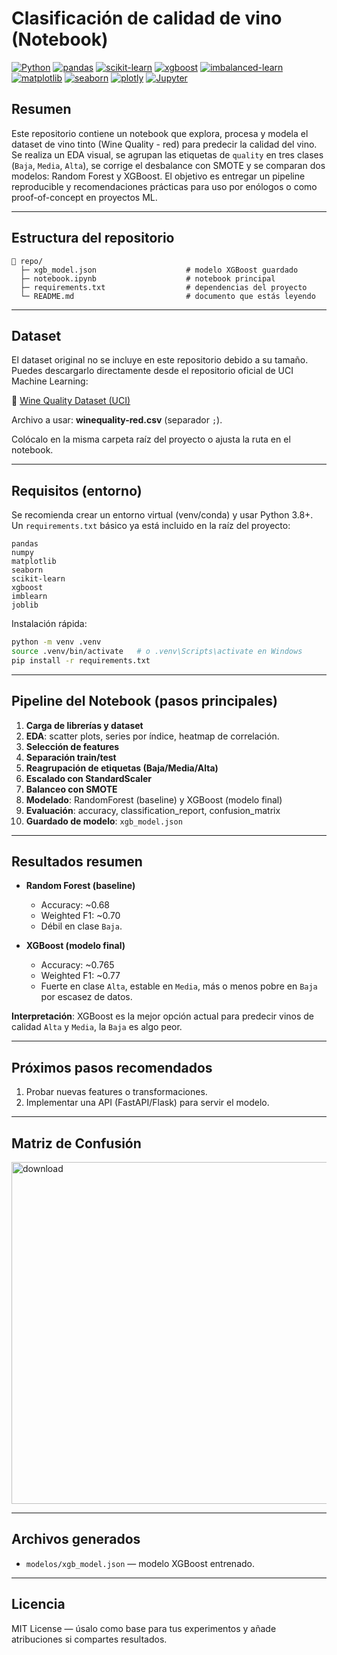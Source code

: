 # Clasificación de calidad de vino (Notebook)

[![Python](https://img.shields.io/badge/Python-3.8%2B-blue)](https://www.python.org/)
[![pandas](https://img.shields.io/badge/pandas-%3E%3D1.3-0f4c81)](https://pandas.pydata.org/)
[![scikit-learn](https://img.shields.io/badge/scikit--learn-%3E%3D1.0-orange)](https://scikit-learn.org/)
[![xgboost](https://img.shields.io/badge/xgboost-%3E%3D1.6-red)](https://xgboost.readthedocs.io/)
[![imbalanced-learn](https://img.shields.io/badge/imbalanced--learn-SMOTE-lightgrey)](https://imbalanced-learn.org/)
[![matplotlib](https://img.shields.io/badge/matplotlib-%3E%3D3.4-CC2927)](https://matplotlib.org/)
[![seaborn](https://img.shields.io/badge/seaborn-%3E%3D0.11-purple)](https://seaborn.pydata.org/)
[![plotly](https://img.shields.io/badge/plotly-%3E%3D5.0-blueviolet)](https://plotly.com/)
[![Jupyter](https://img.shields.io/badge/Jupyter-notebook-orange)](https://jupyter.org/)

## Resumen

Este repositorio contiene un notebook que explora, procesa y modela el dataset de vino tinto (Wine Quality - red) para predecir la calidad del vino. Se realiza un EDA visual, se agrupan las etiquetas de `quality` en tres clases (`Baja`, `Media`, `Alta`), se corrige el desbalance con SMOTE y se comparan dos modelos: Random Forest y XGBoost. El objetivo es entregar un pipeline reproducible y recomendaciones prácticas para uso por enólogos o como proof-of-concept en proyectos ML.

---

## Estructura del repositorio

```
📁 repo/
  ├─ xgb_model.json                    # modelo XGBoost guardado
  ├─ notebook.ipynb                    # notebook principal
  ├─ requirements.txt                  # dependencias del proyecto
  └─ README.md                         # documento que estás leyendo
```

---

## Dataset

El dataset original no se incluye en este repositorio debido a su tamaño. Puedes descargarlo directamente desde el repositorio oficial de UCI Machine Learning:

🔗 [Wine Quality Dataset (UCI)](https://archive.ics.uci.edu/dataset/186/wine+quality)

Archivo a usar: **winequality-red.csv** (separador `;`).

Colócalo en la misma carpeta raíz del proyecto o ajusta la ruta en el notebook.

---

## Requisitos (entorno)

Se recomienda crear un entorno virtual (venv/conda) y usar Python 3.8+. Un `requirements.txt` básico ya está incluido en la raíz del proyecto:

```
pandas
numpy
matplotlib
seaborn
scikit-learn
xgboost
imblearn
joblib
```

Instalación rápida:

```bash
python -m venv .venv
source .venv/bin/activate   # o .venv\Scripts\activate en Windows
pip install -r requirements.txt
```

---

## Pipeline del Notebook (pasos principales)

1. **Carga de librerías y dataset**
2. **EDA**: scatter plots, series por índice, heatmap de correlación.
3. **Selección de features**
4. **Separación train/test**
5. **Reagrupación de etiquetas (Baja/Media/Alta)**
6. **Escalado con StandardScaler**
7. **Balanceo con SMOTE**
8. **Modelado**: RandomForest (baseline) y XGBoost (modelo final)
9. **Evaluación**: accuracy, classification\_report, confusion\_matrix
10. **Guardado de modelo**: `xgb_model.json`

---

## Resultados resumen

* **Random Forest (baseline)**

  * Accuracy: \~0.68
  * Weighted F1: \~0.70
  * Débil en clase `Baja`.

* **XGBoost (modelo final)**

  * Accuracy: \~0.765
  * Weighted F1: \~0.77
  * Fuerte en clase `Alta`, estable en `Media`, más o menos pobre en `Baja` por escasez de datos.

**Interpretación**: XGBoost es la mejor opción actual para predecir vinos de calidad `Alta` y `Media`, la `Baja` es algo peor.

---

## Próximos pasos recomendados

1. Probar nuevas features o transformaciones.
2. Implementar una API (FastAPI/Flask) para servir el modelo.

---

## Matriz de Confusión

<img width="649" height="547" alt="download" src="https://github.com/user-attachments/assets/074c9995-2150-44c1-abd4-d714825706da" />

---


## Archivos generados

* `modelos/xgb_model.json` — modelo XGBoost entrenado.

---

## Licencia

MIT License — úsalo como base para tus experimentos y añade atribuciones si compartes resultados.
